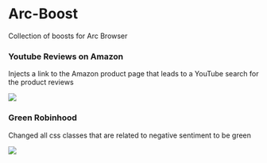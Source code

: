 # Arc-Boost
Collection of boosts for Arc Browser

### Youtube Reviews on Amazon

Injects a link to the Amazon product page that leads to a YouTube search for the product reviews

![](https://github.com/brianmulyadi/Arc-Boost/blob/main/youtube-reviews.gif)

### Green Robinhood

Changed all css classes that are related to negative sentiment to be green

![](https://github.com/brianmulyadi/Arc-Boost/blob/main/green-robinhood.gif)
